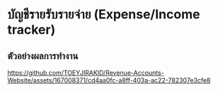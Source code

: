 # บัญชีรายรับรายจ่าย (Expense/Income tracker)

## ตัวอย่างผลการทำงาน
https://github.com/TOEYJIRAKID/Revenue-Accounts-Website/assets/167008371/cd4aa0fc-a8ff-403a-ac22-782307e3cfe8

